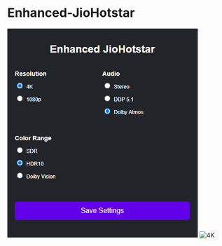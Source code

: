 # Enhanced-JioHotstar

![Menu Image](https://raw.githubusercontent.com/ApeDevOne/Enhanced-JioHotstar/main/src/images/menu.PNG)
![4K](https://raw.githubusercontent.com/ApeDevOne/Enhanced-JioHotstar/tree/main/src/images/4khdr2.png)
